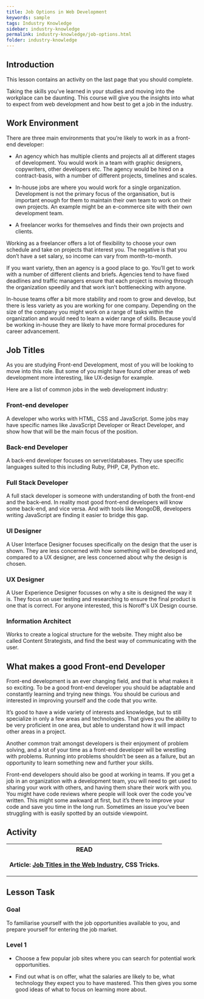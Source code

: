 ```yaml
---
title: Job Options in Web Development
keywords: sample
tags: Industry Knowledge
sidebar: industry-knowledge
permalink: industry-knowledge/job-options.html
folder: industry-knowledge
---
```


## Introduction

This lesson contains an activity on the last page that you should complete.

Taking the skills you’ve learned in your studies and moving into the workplace can be daunting. This course will give you the insights into what to expect from web development and how best to get a job in the industry.

## Work Environment

There are three main environments that you’re likely to work in as a front-end developer:

- An agency which has multiple clients and projects all at different stages of development. You would work in a team with graphic designers, copywriters, other developers etc. The agency would be hired on a contract-basis, with a number of different projects, timelines and scales.

- In-house jobs are where you would work for a single organization. Development is not the primary focus of the organisation, but is important enough for them to maintain their own team to work on their own projects. An example might be an e-commerce site with their own development team.

- A freelancer works for themselves and finds their own projects and clients.

Working as a freelancer offers a lot of flexibility to choose your own schedule and take on projects that interest you. The negative is that you don’t have a set salary, so income can vary from month-to-month.

If you want variety, then an agency is a good place to go. You’ll get to work with a number of different clients and briefs. Agencies tend to have fixed deadlines and traffic managers ensure that each project is moving through the organization speedily and that work isn’t bottlenecking with anyone.

In-house teams offer a bit more stability and room to grow and develop, but there is less variety as you are working for one company. Depending on the size of the company you might work on a range of tasks within the organization and would need to learn a wider range of skills. Because you’d be working in-house they are likely to have more formal procedures for career advancement.

## Job Titles

As you are studying Front-end Development, most of you will be looking to move into this role. But some of you might have found other areas of web development more interesting, like UX-design for example.

Here are a list of common jobs in the web development industry:

### Front-end developer

A developer who works with HTML, CSS and JavaScript. Some jobs may have specific names like JavaScript Developer or React Developer, and show how that will be the main focus of the position.

### Back-end Developer

A back-end developer focuses on server/databases. They use specific languages suited to this including Ruby, PHP, C#, Python etc.

### Full Stack Developer

A full stack developer is someone with understanding of both the front-end and the back-end. In reality most good front-end developers will know some back-end, and vice versa. And with tools like MongoDB, developers writing JavaScript are finding it easier to bridge this gap.

### UI Designer

A User Interface Designer focuses specifically on the design that the user is shown. They are less concerned with how something will be developed and, compared to a UX designer, are less concerned about why the design is chosen.

### UX Designer

A User Experience Designer focusses on why a site is designed the way it is. They focus on user testing and researching to ensure the final product is one that is correct. For anyone interested, this is Noroff's UX Design course.

### Information Architect

Works to create a logical structure for the website. They might also be called Content Strategists, and find the best way of communicating with the user.

## What makes a good Front-end Developer

Front-end development is an ever changing field, and that is what makes it so exciting. To be a good front-end developer you should be adaptable and constantly learning and trying new things. You should be curious and interested in improving yourself and the code that you write.

It’s good to have a wide variety of interests and knowledge, but to still specialize in only a few areas and technologies. That gives you the ability to be very proficient in one area, but able to understand how it will impact other areas in a project.

Another common trait amongst developers is their enjoyment of problem solving, and a lot of your time as a front-end developer will be wrestling with problems. Running into problems shouldn’t be seen as a failure, but an opportunity to learn something new and further your skills.

Front-end developers should also be good at working in teams. If you get a job in an organization with a development team, you will need to get used to sharing your work with others, and having them share their work with you. You might have code reviews where people will look over the code you’ve written. This might some awkward at first, but it’s there to improve your code and save you time in the long run. Sometimes an issue you’ve been struggling with is easily spotted by an outside viewpoint.

## Activity

| READ<br><br>Article: [Job Titles in the Web Industry](https://css-tricks.com/job-titles-in-the-web-industry/), CSS Tricks. |
| :-: |

<hr>

## Lesson Task

### Goal

To familiarise yourself with the job opportunities available to you, and prepare yourself for entering the job market.

### Level 1

- Choose a few popular job sites where you can search for potential work opportunities.

- Find out what is on offer, what the salaries are likely to be, what technology they expect you to have mastered. This then gives you some good ideas of what to focus on learning more about.

